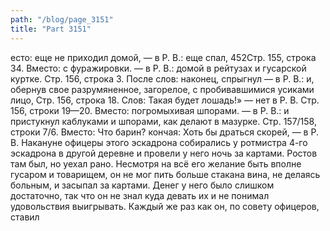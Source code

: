 ```yaml
---
path: "/blog/page_3151"
title: "Part 3151"
---
```


есто: еще не приходил домой, — в Р. В.: еще спал,
452Стр. 155, строка 34.
Вместо: с фуражировки. — в Р. В.: домой в рейтузах и гусарской куртке.
Стр. 156, строка 3.
После слов: наконец, спрыгнул — в Р. В.: и, обернув свое разрумяненное, загорелое, с пробивавшимися усиками лицо,
Стр. 156, строка 18.
Слов: Такая будет лошадь!» — нет в Р. В.
Стр. 156, строки 19—20.
Вместо: погромыхивая шпорами. — в Р. В.: и пристукнул каблуками и шпорами, как делают в мазурке.
Стр. 157/158, строки 7/6.
Вместо: Что барин? кончая: Хоть бы драться скорей, — в Р. В. Накануне офицеры этого эскадрона собирались у ротмистра 4-го эскадрона в другой деревне и провели у него ночь за картами. Ростов там был, но уехал рано. Несмотря на всё его желание быть вполне гусаром и товарищем, он не мог пить больше стакана вина, не делаясь больным, и засыпал за картами. Денег у него было слишком достаточно, так что он не знал куда девать их и не понимал удовольствия выигрывать. Каждый же раз как он, по совету офицеров, ставил 

